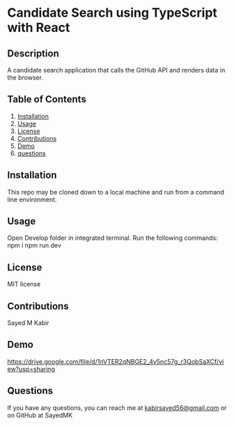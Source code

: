 # Candidate Search using TypeScript with React

## Description
A candidate search application that calls the GitHub API and renders data in the browser.

## Table of Contents
1. [Installation](#installation)
2. [Usage](#usage)
3. [License](#license)
4. [Contributions](#contributions)
5. [Demo](#demo)
6. [questions](#questions)

## Installation
This repo may be cloned down to a local machine and run from a command line environment.

## Usage
Open Develop folder in integrated terminal. 
Run the following commands:
npm i
npm run dev

## License
MIT license

## Contributions
Sayed M Kabir

## Demo
https://drive.google.com/file/d/1nVTER2qNBGE2_4v5nc57g_r3QobSaXCf/view?usp=sharing



## Questions
If you have any questions, you can reach me at kabirsayed56@gmail.com or on GitHub at SayedMK
